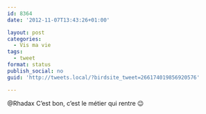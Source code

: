 ```yaml
---
id: 8364
date: '2012-11-07T13:43:26+01:00'

layout: post
categories:
  - Vis ma vie
tags:
  - tweet
format: status
publish_social: no
guid: 'http://tweets.local/?birdsite_tweet=266174019856920576'

---
```


@Rhadax C’est bon, c’est le métier qui rentre 😉